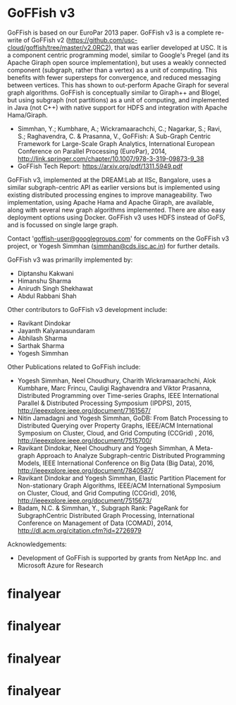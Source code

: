 # GoFFish v3

GoFFish is based on our EuroPar 2013 paper. GoFFish v3 is a complete re-write of GoFFish v2 (https://github.com/usc-cloud/goffish/tree/master/v2.0RC2), that was earlier developed at USC. It is a component centric programming model, similar to Google's Pregel (and its Apache Giraph open source implementation), but uses a weakly connected component (subgraph, rather than a vertex) as a unit of computing. This benefits with fewer supersteps for convergence, and reduced messaging between vertices.  This has shown to out-perform Apache Giraph for several graph algorithms. GoFFish is conceptually similar to Giraph++ and Blogel, but using subgraph (not partitions) as a unit of computing, and implemented in Java (not C++) with native support for HDFS and integration with Apache Hama/Giraph.
- Simmhan, Y.; Kumbhare, A.; Wickramaarachchi, C.; Nagarkar, S.; Ravi, S.; Raghavendra, C. & Prasanna, V., GoFFish: A Sub-Graph Centric Framework for Large-Scale Graph Analytics, International European Conference on Parallel Processing (EuroPar), 2014, http://link.springer.com/chapter/10.1007/978-3-319-09873-9_38
- GoFFish Tech Report: https://arxiv.org/pdf/1311.5949.pdf

GoFFish v3, implemented at the DREAM:Lab at IISc, Bangalore, uses a similar subgraph-centric API as earlier versions but is implemented using existing distributed processing engines to improve manageability. Two implementation, using Apache Hama and Apache Giraph, are available, along with several new graph algorithms implemented. There are also easy deployment options using Docker. GoFFish v3 uses HDFS instead of GoFS, and is focussed on single large graph. 

Contact 'goffish-user@googlegroups.com' for comments on the GoFFish v3 project, or Yogesh Simmhan (simmhan@cds.iisc.ac.in) for further details.

GoFFish v3 was primarilly implemented by:
- Diptanshu Kakwani
- Himanshu Sharma
- Anirudh Singh Shekhawat
- Abdul Rabbani Shah

Other contributors to GoFFish v3 development include:
- Ravikant Dindokar
- Jayanth Kalyanasundaram
- Abhilash Sharma
- Sarthak Sharma
- Yogesh Simmhan

Other Publications related to GoFFish include:
- Yogesh Simmhan, Neel Choudhury, Charith Wickramaarachchi, Alok Kumbhare, Marc Frincu, Cauligi Raghavendra and Viktor Prasanna, Distributed Programming over Time-series Graphs, IEEE International Parallel & Distributed Processing Symposium (IPDPS), 2015, http://ieeexplore.ieee.org/document/7161567/
- Nitin Jamadagni and Yogesh Simmhan, GoDB: From Batch Processing to Distributed Querying over Property Graphs, IEEE/ACM International Symposium on Cluster, Cloud, and Grid Computing (CCGrid) , 2016, http://ieeexplore.ieee.org/document/7515700/
- Ravikant Dindokar, Neel Choudhury and Yogesh Simmhan, A Meta-graph Approach to Analyze Subgraph-centric Distributed Programming Models, IEEE International Conference on Big Data (Big Data), 2016, http://ieeexplore.ieee.org/document/7840587/
- Ravikant Dindokar and Yogesh Simmhan, Elastic Partition Placement for Non-stationary Graph Algorithms, IEEE/ACM International Symposium on Cluster, Cloud, and Grid Computing (CCGrid), 2016, http://ieeexplore.ieee.org/document/7515673/
- Badam, N.C. & Simmhan, Y., Subgraph Rank: PageRank for SubgraphCentric Distributed Graph Processing, International Conference on Management of Data (COMAD), 2014, http://dl.acm.org/citation.cfm?id=2726979


Acknowledgements:
- Development of GoFFish is supported by grants from NetApp Inc. and Microsoft Azure for Research
# finalyear
# finalyear
# finalyear
# finalyear
